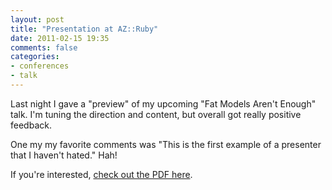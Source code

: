 ```yaml
---
layout: post
title: "Presentation at AZ::Ruby"
date: 2011-02-15 19:35
comments: false
categories:
- conferences
- talk
---
```


Last night I gave a "preview" of my upcoming "Fat Models Aren't Enough" talk. I'm tuning the direction and content, but overall got really positive feedback.

One my my favorite comments was "This is the first example of a presenter that I haven't hated." Hah!

If you're interested, [check out the PDF here](http://dl.dropbox.com/u/69001/Fat%20Models%20Aren%27t%20Enough%20-%20Phoenix.pdf).
